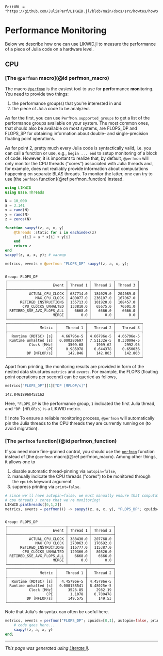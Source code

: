 ```@meta
EditURL = "https://github.com/JuliaPerf/LIKWID.jl/blob/main/docs/src/howtos/howto_perfmon.jl"
```

# Performance Monitoring

Below we describe how one can use LIKWID.jl to measure the performance of a piece of Julia
code on a hardware level.

## CPU

### [The `@perfmon` macro](@id perfmon_macro)
The macro [`@perfmon`](@ref) is the easiest tool to use for **perf**ormance **mon**itoring.
You need to provide two things:
1. the performance group(s) that you're interested in and
2. the piece of Julia code to be analyzed.

As for the first, you can use `PerfMon.supported_groups` to get a list of the
performance groups available on your system. The most common ones, that should also be
available on most systems, are FLOPS_DP and FLOPS_SP for obtaining information about double-
and single-precision floating point operations.

As for point 2, pretty much every Julia code is syntactically valid, i.e. you can call a function or
use, e.g., `begin ... end` to setup monitoring of a block of code. However, it is important to realize
that, by default, `@perfmon` will only monitor the CPU threads ("cores") associated with
Julia threads and, for example, does not realiably provide information about computations happening
on separate BLAS threads. To monitor the latter, one can try to use [the `perfmon` function](@ref perfmon_function) instead.

````julia
using LIKWID
using Base.Threads

N = 10_000
a = 3.141
x = rand(N)
y = rand(N)
z = zeros(N)

function saxpy!(z, a, x, y)
    @threads :static for i in eachindex(z)
        z[i] = a * x[i] + y[i]
    end
    return z
end
saxpy!(z, a, x, y); # warmup

metrics, events = @perfmon "FLOPS_DP" saxpy!(z, a, x, y);
````

````

Group: FLOPS_DP
┌───────────────────────────┬──────────┬──────────┬──────────┐
│                     Event │ Thread 1 │ Thread 2 │ Thread 3 │
├───────────────────────────┼──────────┼──────────┼──────────┤
│          ACTUAL_CPU_CLOCK │ 687714.0 │ 184029.0 │ 204089.0 │
│             MAX_CPU_CLOCK │ 480077.0 │ 236107.0 │ 167067.0 │
│      RETIRED_INSTRUCTIONS │ 135713.0 │ 101920.0 │ 108457.0 │
│       CPU_CLOCKS_UNHALTED │ 133810.0 │  65675.0 │  70501.0 │
│ RETIRED_SSE_AVX_FLOPS_ALL │   6668.0 │   6666.0 │   6666.0 │
│                     MERGE │      0.0 │      0.0 │      0.0 │
└───────────────────────────┴──────────┴──────────┴──────────┘
┌──────────────────────┬─────────────┬────────────┬────────────┐
│               Metric │    Thread 1 │   Thread 2 │   Thread 3 │
├──────────────────────┼─────────────┼────────────┼────────────┤
│  Runtime (RDTSC) [s] │  4.66796e-5 │ 4.66796e-5 │ 4.66796e-5 │
│ Runtime unhalted [s] │ 0.000280697 │ 7.51132e-5 │ 8.33009e-5 │
│          Clock [MHz] │     3509.68 │    1909.62 │    2992.95 │
│                  CPI │    0.985978 │   0.644378 │   0.650036 │
│         DP [MFLOP/s] │     142.846 │    142.803 │    142.803 │
└──────────────────────┴─────────────┴────────────┴────────────┘

````

Apart from printing, the monitoring results are provided in form of the nested data structures `metrics` and `events`.
For example, the FLOPS (floating point operations per second) can be queried as follows,

````julia
metrics["FLOPS_DP"][1]["DP [MFLOP/s]"]
````

````
142.84618968452162
````

Here, `"FLOPS_DP` is the performance group, `1` indicated the first Julia thread, and `"DP [MFLOP/s]` is a LIKWID metric.

!!! note
    To ensure a reliable monitoring process, `@perfmon` will automatically pin
    the Julia threads to the CPU threads they are currently running on (to avoid migration).

### [The `perfmon` function](@id perfmon_function)

If you need more fine-grained control, you should use the [`perfmon`](@ref) function instead of [the `@perfmon` macro](@ref perfmon_macro).
Among other things, it allows one to
1. disable automatic thread-pinning via `autopin=false`,
2. manually indicate the CPU threads ("cores") to be monitored through the `cpuids` keyword argument
3. suppress printing via `print=false`.

````julia
# since we'll have autopin=false, we must manually ensure that computations run on the
# cpu threads / cores that we're monitoring!
LIKWID.pinthreads([0,1,2])
metrics, events = perfmon(() -> saxpy!(z, a, x, y), "FLOPS_DP"; cpuids=[0,1], autopin=false);
````

````

Group: FLOPS_DP
┌───────────────────────────┬──────────┬──────────┐
│                     Event │ Thread 1 │ Thread 2 │
├───────────────────────────┼──────────┼──────────┤
│          ACTUAL_CPU_CLOCK │ 388430.0 │ 207768.0 │
│             MAX_CPU_CLOCK │ 270063.0 │ 170692.0 │
│      RETIRED_INSTRUCTIONS │ 116777.0 │ 115387.0 │
│       CPU_CLOCKS_UNHALTED │ 129366.0 │  80826.0 │
│ RETIRED_SSE_AVX_FLOPS_ALL │   6668.0 │   6666.0 │
│                     MERGE │      0.0 │      0.0 │
└───────────────────────────┴──────────┴──────────┘
┌──────────────────────┬─────────────┬────────────┐
│               Metric │    Thread 1 │   Thread 2 │
├──────────────────────┼─────────────┼────────────┤
│  Runtime (RDTSC) [s] │  4.45796e-5 │ 4.45796e-5 │
│ Runtime unhalted [s] │ 0.000158541 │ 8.48025e-5 │
│          Clock [MHz] │     3523.85 │    2982.19 │
│                  CPI │      1.1078 │   0.700478 │
│         DP [MFLOP/s] │     149.575 │     149.53 │
└──────────────────────┴─────────────┴────────────┘

````

Note that Julia's `do` syntax can often be useful here.

````julia
metrics, events = perfmon("FLOPS_DP"; cpuids=[0,1], autopin=false, print=false) do
    # code goes here...
    saxpy!(z, a, x, y)
end;
````

---

*This page was generated using [Literate.jl](https://github.com/fredrikekre/Literate.jl).*

